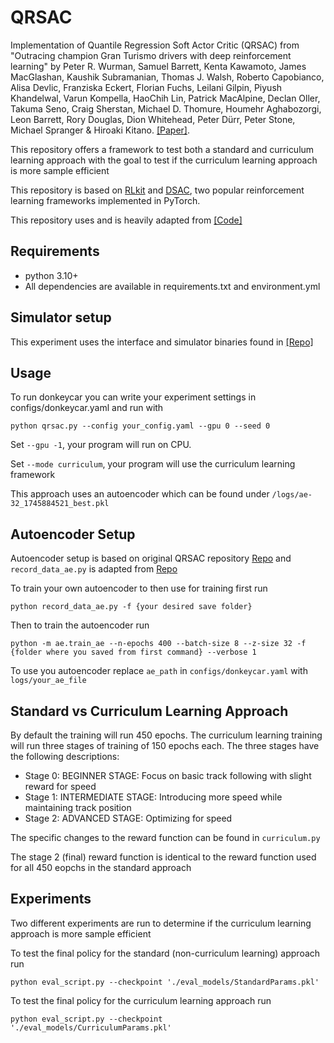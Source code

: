 # QRSAC
Implementation of Quantile Regression Soft Actor Critic (QRSAC) from "Outracing champion Gran Turismo drivers with deep reinforcement learning" by Peter R. Wurman, Samuel Barrett, Kenta Kawamoto, James MacGlashan, Kaushik Subramanian, Thomas J. Walsh, Roberto Capobianco, Alisa Devlic, Franziska Eckert, Florian Fuchs, Leilani Gilpin, Piyush Khandelwal, Varun Kompella, HaoChih Lin, Patrick MacAlpine, Declan Oller, Takuma Seno, Craig Sherstan, Michael D. Thomure, Houmehr Aghabozorgi, Leon Barrett, Rory Douglas, Dion Whitehead, Peter Dürr, Peter Stone, Michael Spranger & Hiroaki Kitano. [[Paper]](https://www.nature.com/articles/s41586-021-04357-7). 

This repository offers a framework to test both a standard and curriculum learning approach with the goal to test if the curriculum learning approach is more sample efficient

This repository is based on [RLkit](https://github.com/vitchyr/rlkit) and [DSAC](https://github.com/xtma/dsac), two popular reinforcement learning frameworks implemented in PyTorch.

This repository uses and is heavily adapted from [[Code]](https://github.com/shilpa2301/QRSAC)

## Requirements
- python 3.10+
- All dependencies are available in requirements.txt and environment.yml

## Simulator setup
This experiment uses the interface and simulator binaries found in [[Repo]](https://github.com/tawnkramer/gym-donkeycar)


## Usage
To run donkeycar you can write your experiment settings in configs/donkeycar.yaml and run with 
```
python qrsac.py --config your_config.yaml --gpu 0 --seed 0
```
Set `--gpu -1`, your program will run on CPU.

Set `--mode curriculum`, your program will use the curriculum learning framework

This approach uses an autoencoder which can be found under `/logs/ae-32_1745884521_best.pkl`

## Autoencoder Setup
Autoencoder setup is based on original QRSAC repository [Repo](https://github.com/shilpa2301/QRSAC) and `record_data_ae.py` is adapted from [Repo](https://github.com/araffin/aae-train-donkeycar) 

To train your own autoencoder to then use for training first run
```
python record_data_ae.py -f {your desired save folder}
```
Then to train the autoencoder run
```
python -m ae.train_ae --n-epochs 400 --batch-size 8 --z-size 32 -f {folder where you saved from first command} --verbose 1
```
To use you autoencoder replace `ae_path` in `configs/donkeycar.yaml` with `logs/your_ae_file`

## Standard vs Curriculum Learning Approach
By default the training will run 450 epochs. The curriculum learning training will run three stages of training of 150 epochs each. The three stages have the following descriptions:
- Stage 0: BEGINNER STAGE: Focus on basic track following with slight reward for speed
- Stage 1: INTERMEDIATE STAGE: Introducing more speed while maintaining track position
- Stage 2: ADVANCED STAGE: Optimizing for speed

The specific changes to the reward function can be found in `curriculum.py`

The stage 2 (final) reward function is identical to the reward function used for all 450 eopchs in the standard approach


## Experiments
Two different experiments are run to determine if the curriculum learning approach is more sample efficient

To test the final policy for the standard (non-curriculum learning) approach run
```
python eval_script.py --checkpoint './eval_models/StandardParams.pkl'
```

To test the final policy for the curriculum learning approach run
```
python eval_script.py --checkpoint './eval_models/CurriculumParams.pkl'
```



